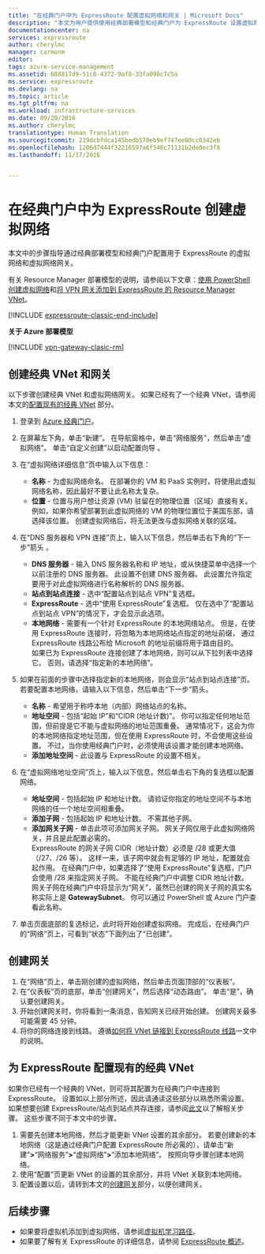 ```yaml
---
title: "在经典门户中为 ExpressRoute 配置虚拟网络和网关 | Microsoft Docs"
description: "本文为用户提供使用经典部署模型和经典门户为 ExpressRoute 设置虚拟网络的指导。"
documentationcenter: na
services: expressroute
author: cherylmc
manager: carmonm
editor: 
tags: azure-service-management
ms.assetid: 688817d9-51c8-4372-9af8-33fa098c7c5a
ms.service: expressroute
ms.devlang: na
ms.topic: article
ms.tgt_pltfrm: na
ms.workload: infrastructure-services
ms.date: 09/20/2016
ms.author: cherylmc
translationtype: Human Translation
ms.sourcegitcommit: 219dcbfdca145bedb570eb9ef747ee00cc0342eb
ms.openlocfilehash: 1206d7444f32216597a6f546c71131b2de0ec3f8
ms.lasthandoff: 11/17/2016


---
```

# <a name="create-a-virtual-network-for-expressroute-in-the-classic-portal"></a>在经典门户中为 ExpressRoute 创建虚拟网络
本文中的步骤指导通过经典部署模型和经典门户配置用于 ExpressRoute 的虚拟网络和虚拟网络网关。

有关 Resource Manager 部署模型的说明，请参阅以下文章：[使用 PowerShell 创建虚拟网络](../virtual-network/virtual-networks-create-vnet-arm-ps.md)和[将 VPN 网关添加到 ExpressRoute 的 Resource Manager VNet](expressroute-howto-add-gateway-resource-manager.md)。

[!INCLUDE [expressroute-classic-end-include](../../includes/expressroute-classic-end-include.md)]

**关于 Azure 部署模型**

[!INCLUDE [vpn-gateway-clasic-rm](../../includes/vpn-gateway-classic-rm-include.md)]

## <a name="create-a-classic-vnet-and-gateway"></a>创建经典 VNet 和网关
以下步骤创建经典 VNet 和虚拟网络网关。 如果已经有了一个经典 VNet，请参阅本文的[配置现有的经典 VNet](#config) 部分。

1. 登录到 [Azure 经典门户](http://manage.windowsazure.com)。
2. 在屏幕左下角，单击“新建”。 在导航窗格中，单击“网络服务”，然后单击“虚拟网络”。 单击“自定义创建”以启动配置向导  。
3. 在“虚拟网络详细信息”页中输入以下信息：
   
   * **名称** - 为虚拟网络命名。 在部署你的 VM 和 PaaS 实例时，将使用此虚拟网络名称，因此最好不要让此名称太复杂。
   * **位置** - 位置与用户想让资源 (VM) 驻留在的物理位置（区域）直接有关。 例如，如果你希望部署到此虚拟网络的 VM 的物理位置位于美国东部，请选择该位置。 创建虚拟网络后，将无法更改与虚拟网络关联的区域。
4. 在“DNS 服务器和 VPN 连接”页上，输入以下信息，然后单击右下角的“下一步”箭头  。 
   
   * **DNS 服务器** - 输入 DNS 服务器名称和 IP 地址，或从快捷菜单中选择一个以前注册的 DNS 服务器。 此设置不创建 DNS 服务器。 此设置允许指定要用于对此虚拟网络进行名称解析的 DNS 服务器。
   * **站点到站点连接** - 选中“配置站点到站点 VPN”复选框。
   * **ExpressRoute** - 选中“使用 ExpressRoute”复选框。 仅在选中了“配置站点到站点 VPN”的情况下，才会显示此选项。
   * **本地网络** - 需要有一个针对 ExpressRoute 的本地网络站点。 但是，在使用 ExpressRoute 连接时，将忽略为本地网络站点指定的地址前缀， 通过 ExpressRoute 线路公布给 Microsoft 的地址前缀将用于路由目的。<BR>如果已为 ExpressRoute 连接创建了本地网络，则可以从下拉列表中选择它。 否则，请选择“指定新的本地网络”。
5. 如果在前面的步骤中选择指定新的本地网络，则会显示“站点到站点连接”页。 若要配置本地网络，请输入以下信息，然后单击“下一步”箭头。 
   
   * **名称** - 希望用于称呼本地（内部）网络站点的名称。
   * **地址空间** - 包括“起始 IP”和“CIDR (地址计数)”。 你可以指定任何地址范围，但前提是它不能与虚拟网络的地址范围重叠。 通常情况下，这会为你的本地网络指定地址范围，但在使用 ExpressRoute 时，不会使用这些设置。 不过，当你使用经典门户时，必须使用该设置才能创建本地网络。
   * **添加地址空间** - 此设置与 ExpressRoute 的设置不相关。
6. 在“虚拟网络地址空间”页上，输入以下信息，然后单击右下角的复选框以配置网络。 
   
   * **地址空间** - 包括起始 IP 和地址计数。 请验证你指定的地址空间不与本地网络的任一个地址空间相重叠。
   * **添加子网** - 包括起始 IP 和地址计数。 不需其他子网。
   * **添加网关子网** - 单击此项可添加网关子网。 网关子网仅用于此虚拟网络网关，并且是此配置必需的。<BR>ExpressRoute 的网关子网 CIDR（地址计数）必须是 /28 或更大值（/27、/26 等）。 这样一来，该子网中就会有足够的 IP 地址，配置就会起作用。 在经典门户中，如果选择了“使用 ExpressRoute”复选框，门户会使用 /28 来指定网关子网。  不能在经典门户中调整 CIDR 地址计数。 网关子网在经典门户中将显示为“网关”，虽然已创建的网关子网的真实名称实际上是 **GatewaySubnet**。 你可以通过 PowerShell 或 Azure 门户查看此名称。
7. 单击页面底部的复选标记，此时将开始创建虚拟网络。 完成后，在经典门户的“网络”页上，可看到“状态”下面列出了“已创建”。

## <a name="gw"></a>创建网关
1. 在“网络”页上，单击刚创建的虚拟网络，然后单击页面顶部的“仪表板”。
2. 在“仪表板”页的底部，单击“创建网关”，然后选择“动态路由”。 单击“是”，确认要创建网关。
3. 开始创建网关时，你将看到一条消息，告知网关已经开始创建。 创建网关最多可能需要 45 分钟。
4. 将你的网络连接到线路。 遵循[如何将 VNet 链接到 ExpressRoute 线路](expressroute-howto-linkvnet-classic.md)一文中的说明。

## <a name="config"></a>为 ExpressRoute 配置现有的经典 VNet
如果你已经有一个经典的 VNet，则可将其配置为在经典门户中连接到 ExpressRoute。 设置如以上部分所述，因此请通读这些部分以熟悉所需设置。 如果想要创建 ExpressRoute/站点到站点共存连接，请参阅[此文](expressroute-howto-coexist-classic.md)以了解相关步骤。 这些步骤不同于本文中的步骤。

1. 需要先创建本地网络，然后才能更新 VNet 设置的其余部分。 若要创建新的本地网络（这是通过经典门户配置 ExpressRoute 所必需的），请单击“新建”**>**“网络服务”**>**“虚拟网络”**>**“添加本地网络”。 按照向导步骤创建本地网络。
2. 使用“配置”页更新 VNet 的设置的其余部分，并将 VNet 关联到本地网络。
3. 配置设置以后，请转到本文的[创建网关](#gw)部分，以便创建网关。

## <a name="next-steps"></a>后续步骤
* 如果要将虚拟机添加到虚拟网络，请参阅[虚拟机学习路径](https://azure.microsoft.com/documentation/learning-paths/virtual-machines/)。
* 如果要了解有关 ExpressRoute 的详细信息，请参阅 [ExpressRoute 概述](expressroute-introduction.md)。


